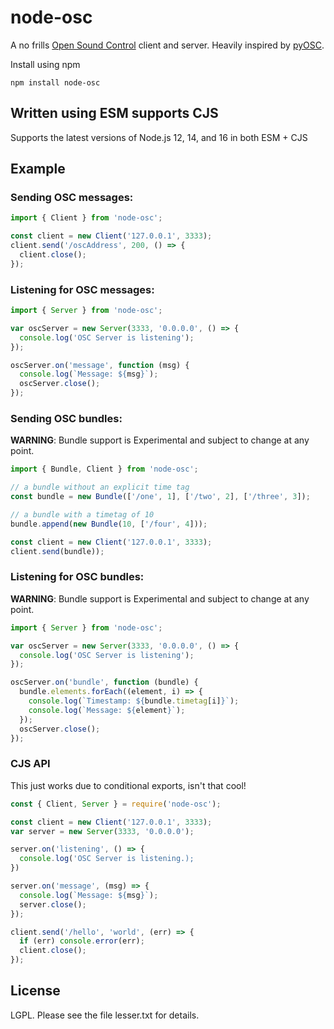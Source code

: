 # node-osc

A no frills [Open Sound Control](http://opensoundcontrol.org) client and server.
Heavily inspired by [pyOSC](https://trac.v2.nl/wiki/pyOSC).

Install using npm

```
npm install node-osc
```

## Written using ESM supports CJS

Supports the latest versions of Node.js 12, 14, and 16 in both ESM + CJS

## Example

### Sending OSC messages:

```js
import { Client } from 'node-osc';

const client = new Client('127.0.0.1', 3333);
client.send('/oscAddress', 200, () => {
  client.close();
});
```
  
### Listening for OSC messages:

```js
import { Server } from 'node-osc';

var oscServer = new Server(3333, '0.0.0.0', () => {
  console.log('OSC Server is listening');
});

oscServer.on('message', function (msg) {
  console.log(`Message: ${msg}`);
  oscServer.close();
});
```

### Sending OSC bundles:

**WARNING**: Bundle support is Experimental and subject to change at any point. 

```js
import { Bundle, Client } from 'node-osc';

// a bundle without an explicit time tag
const bundle = new Bundle(['/one', 1], ['/two', 2], ['/three', 3]);

// a bundle with a timetag of 10
bundle.append(new Bundle(10, ['/four', 4]));

const client = new Client('127.0.0.1', 3333);
client.send(bundle));
```

### Listening for OSC bundles:

**WARNING**: Bundle support is Experimental and subject to change at any point. 

```js
import { Server } from 'node-osc';

var oscServer = new Server(3333, '0.0.0.0', () => {
  console.log('OSC Server is listening');
});

oscServer.on('bundle', function (bundle) {
  bundle.elements.forEach((element, i) => {
    console.log(`Timestamp: ${bundle.timetag[i]}`);
    console.log(`Message: ${element}`);
  });
  oscServer.close();
});
```

### CJS API

This just works due to conditional exports, isn't that cool!

```js
const { Client, Server } = require('node-osc');

const client = new Client('127.0.0.1', 3333);
var server = new Server(3333, '0.0.0.0');

server.on('listening', () => {
  console.log('OSC Server is listening.);
})

server.on('message', (msg) => {
  console.log(`Message: ${msg}`);
  server.close();
});

client.send('/hello', 'world', (err) => {
  if (err) console.error(err);
  client.close();
});
```

## License

LGPL.  Please see the file lesser.txt for details.
